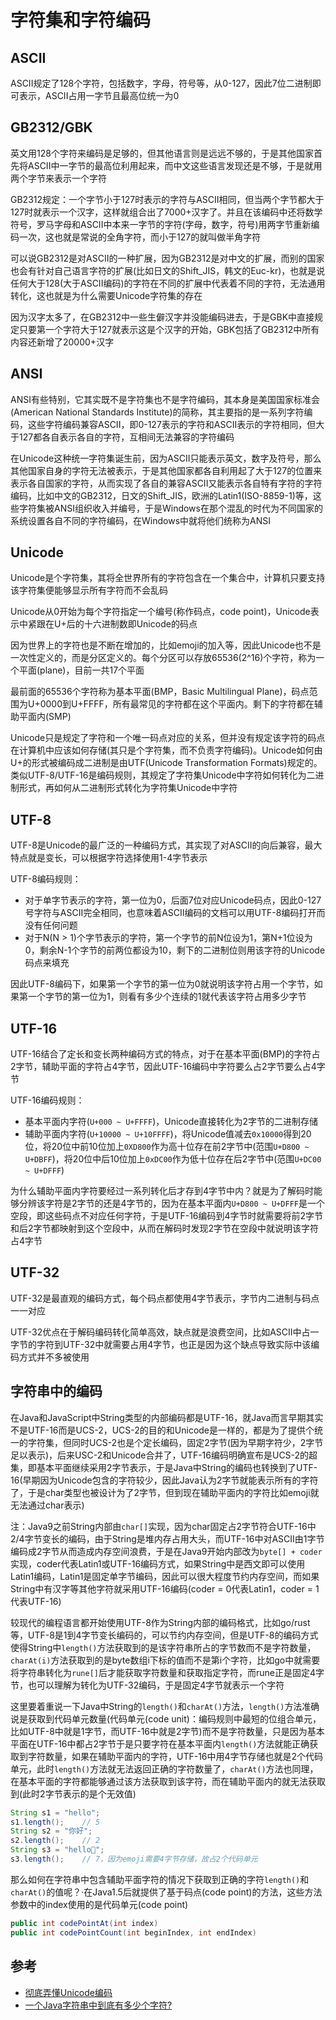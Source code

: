 # 字符集和字符编码

## ASCII

ASCII规定了128个字符，包括数字，字母，符号等，从0-127，因此7位二进制即可表示，ASCII占用一字节且最高位统一为0

## GB2312/GBK

英文用128个字符来编码是足够的，但其他语言则是远远不够的，于是其他国家首先将ASCII中一字节的最高位利用起来，而中文这些语言发现还是不够，于是就用两个字节来表示一个字符

GB2312规定：一个字节小于127时表示的字符与ASCII相同，但当两个字节都大于127时就表示一个汉字，这样就组合出了7000+汉字了。并且在该编码中还将数学符号，罗马字母和ASCII中本来一字节的字符(字母，数字，符号)用两字节重新编码一次，这也就是常说的全角字符，而小于127的就叫做半角字符

可以说GB2312是对ASCII的一种扩展，因为GB2312是对中文的扩展，而别的国家也会有针对自己语言字符的扩展(比如日文的Shift_JIS，韩文的Euc-kr)，也就是说任何大于128(大于ASCII编码)的字符在不同的扩展中代表着不同的字符，无法通用转化，这也就是为什么需要Unicode字符集的存在

因为汉字太多了，在GB2312中一些生僻汉字并没能编码进去，于是GBK中直接规定只要第一个字符大于127就表示这是个汉字的开始，GBK包括了GB2312中所有内容还新增了20000+汉字

## ANSI

ANSI有些特别，它其实既不是字符集也不是字符编码，其本身是美国国家标准会(American National Standards Institute)的简称，其主要指的是一系列字符编码，这些字符编码兼容ASCII，即0-127表示的字符和ASCII表示的字符相同，但大于127都各自表示各自的字符，互相间无法兼容的字符编码

在Unicode这种统一字符集诞生前，因为ASCII只能表示英文，数字及符号，那么其他国家自身的字符无法被表示，于是其他国家都各自利用起了大于127的位置来表示各自国家的字符，从而实现了各自的兼容ASCII又能表示各自特有字符的字符编码，比如中文的GB2312，日文的Shift_JIS，欧洲的Latin1(ISO-8859-1)等，这些字符集被ANSI组织收入并编号，于是Windows在那个混乱的时代为不同国家的系统设置各自不同的字符编码，在Windows中就将他们统称为ANSI

## Unicode

Unicode是个字符集，其将全世界所有的字符包含在一个集合中，计算机只要支持该字符集便能够显示所有字符而不会乱码

Unicode从0开始为每个字符指定一个编号(称作码点，code point)，Unicode表示中紧跟在U+后的十六进制数即Unicode的码点

因为世界上的字符也是不断在增加的，比如emoji的加入等，因此Unicode也不是一次性定义的，而是分区定义的。每个分区可以存放65536(2^16)个字符，称为一个平面(plane)，目前一共17个平面

最前面的65536个字符称为基本平面(BMP，Basic Multilingual Plane)，码点范围为U+0000到U+FFFF，所有最常见的字符都在这个平面内。剩下的字符都在辅助平面内(SMP)

Unicode只是规定了字符和一个唯一码点对应的关系，但并没有规定该字符的码点在计算机中应该如何存储(其只是个字符集，而不负责字符编码)。Unicode如何由U+的形式被编码成二进制是由UTF(Unicode Transformation Formats)规定的。类似UTF-8/UTF-16是编码规则，其规定了字符集Unicode中字符如何转化为二进制形式，再如何从二进制形式转化为字符集Unicode中字符

## UTF-8

UTF-8是Unicode的最广泛的一种编码方式，其实现了对ASCII的向后兼容，最大特点就是变长，可以根据字符选择使用1-4字节表示

UTF-8编码规则：
- 对于单字节表示的字符，第一位为0，后面7位对应Unicode码点，因此0-127号字符与ASCII完全相同，也意味着ASCII编码的文档可以用UTF-8编码打开而没有任何问题
- 对于N(N > 1)个字节表示的字符，第一个字节的前N位设为1，第N+1位设为0，剩余N-1个字节的前两位都设为10，剩下的二进制位则用该字符的Unicode码点来填充

因此UTF-8编码下，如果第一个字节的第一位为0就说明该字符占用一个字节，如果第一个字节的第一位为1，则看有多少个连续的1就代表该字符占用多少字节

## UTF-16

UTF-16结合了定长和变长两种编码方式的特点，对于在基本平面(BMP)的字符占2字节，辅助平面的字符占4字节，因此UTF-16编码中字符要么占2字节要么占4字节

UTF-16编码规则：
- 基本平面内字符(`U+000 ~ U+FFFF`)，Unicode直接转化为2字节的二进制存储
- 辅助平面内字符(`U+10000 ~ U+10FFFF`)，将Unicode值减去`0x10000`得到20位，将20位中前10位加上`0XD800`作为高十位存在前2字节中(范围`U+D800 ~ U+DBFF`)，将20位中后10位加上`0xDC00`作为低十位存在后2字节中(范围`U+DC00 ~ U+DFFF`)

为什么辅助平面内字符要经过一系列转化后才存到4字节中内？就是为了解码时能够分辨该字符是2字节的还是4字节的，因为在基本平面内`U+D800 ~ U+DFFF`是一个空段，即这些码点不对应任何字符，于是UTF-16编码到4字节时就需要将前2字节和后2字节都映射到这个空段中，从而在解码时发现2字节在空段中就说明该字符占4字节

## UTF-32

UTF-32是最直观的编码方式，每个码点都使用4字节表示，字节内二进制与码点一一对应

UTF-32优点在于解码编码转化简单高效，缺点就是浪费空间，比如ASCII中占一字节的字符到UTF-32中就需要占用4字节，也正是因为这个缺点导致实际中该编码方式并不多被使用

## 字符串中的编码

在Java和JavaScript中String类型的内部编码都是UTF-16，就Java而言早期其实不是UTF-16而是UCS-2，UCS-2的目的和Unicode是一样的，都是为了提供个统一的字符集，但同时UCS-2也是个定长编码，固定2字节(因为早期字符少，2字节足以表示)，后来USC-2和Unicode合并了，UTF-16编码明确宣布是UCS-2的超集，即基本平面继续采用2字节表示，于是Java中String的编码也转换到了UTF-16(早期因为Unicode包含的字符较少，因此Java认为2字节就能表示所有的字符了，于是char类型也被设计为了2字节，但到现在辅助平面内的字符比如emoji就无法通过char表示)

注：Java9之前String内部由`char[]`实现，因为char固定占2字节符合UTF-16中2/4字节变长的编码，由于String是堆内存占用大头，而UTF-16中对ASCII由1字节编码成2字节从而造成内存空间浪费，于是在Java9开始内部改为`byte[] + coder`实现，coder代表Latin1或UTF-16编码方式，如果String中是西文即可以使用Latin1编码，Latin1是固定单字节编码，因此可以很大程度节约内存空间，而如果String中有汉字等其他字符就采用UTF-16编码(coder = 0代表Latin1，coder = 1代表UTF-16)

较现代的编程语言都开始使用UTF-8作为String内部的编码格式，比如go/rust等，UTF-8是1到4字节变长编码的，可以节约内存空间，但是UTF-8的编码方式使得String中`length()`方法获取到的是该字符串所占的字节数而不是字符数量，`charAt(i)`方法获取到的是byte数组i下标的值而不是第i个字符，比如go中就需要将字符串转化为`rune[]`后才能获取字符数量和获取指定字符，而rune正是固定4字节，也可以理解为转化为UTF-32编码，于是固定4字节就表示一个字符

这里要着重说一下Java中String的`length()`和`charAt()`方法，`length()`方法准确说是获取到代码单元数量(代码单元(code unit)：编码规则中最短的位组合单元，比如UTF-8中就是1字节，而UTF-16中就是2字节)而不是字符数量，只是因为基本平面在UTF-16中都占2字节于是只要字符在基本平面内`length()`方法就能正确获取到字符数量，如果在辅助平面内的字符，UTF-16中用4字节存储也就是2个代码单元，此时`length()`方法就无法返回正确的字符数量了，`charAt()`方法也同理，在基本平面的字符都能够通过该方法获取到该字符，而在辅助平面内的就无法获取到(此时2字节表示的是个无效值)

```java
String s1 = "hello";
s1.length();    // 5
String s2 = "你好";
s2.length();    // 2
String s3 = "hello👴";
s3.length();    // 7，因为emoji需要4字节存储，故占2个代码单元
```

那么如何在字符串中包含辅助平面字符的情况下获取到正确的字符`length()`和`charAt()`的值呢？·在Java1.5后就提供了基于码点(code point)的方法，这些方法参数中的index使用的是代码单元(code point)

```java
public int codePointAt(int index)
public int codePointCount(int beginIndex, int endIndex)
```

## 参考

- [彻底弄懂Unicode编码](https://liyucang-git.github.io/2019/06/17/%E5%BD%BB%E5%BA%95%E5%BC%84%E6%87%82Unicode%E7%BC%96%E7%A0%81/)
- [一个Java字符串中到底有多少个字符?](https://colobu.com/2019/01/04/how-many-charactors-in-a-java-string/)
